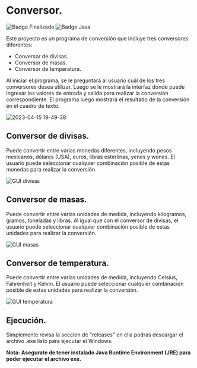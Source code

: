 # Conversor.
![Badge Finalizado](https://img.shields.io/badge/STATUS-Finalizado-green) ![Badge Java](https://img.shields.io/badge/JavaJDK-18.0.1-orange)

Este proyecto es un programa de conversión que incluye tres conversores diferentes: 
* Conversor de divisas.
* Conversor de masas.
* Conversor de temperatura. 

Al iniciar el programa, se le preguntará al usuario cuál de los tres conversores desea utilizar.
Luego se le mostrará la interfaz donde puede ingresar los valores de entrada y salida para realizar la conversión correspondiente. 
El programa luego mostrará el resultado de la conversión en el cuadro de texto.

![2023-04-15 19-49-38](https://user-images.githubusercontent.com/83683548/232342650-3b345452-950e-43d2-9d86-71b5954d4932.gif)

## Conversor de divisas.
Puede convertir entre varias monedas diferentes, incluyendo pesos mexicanos, dólares (USA), euros, libras esterlinas, yenes y wones. El usuario puede seleccionar cualquier combinación posible de estas monedas para realizar la conversión.

![GUI divisas](https://user-images.githubusercontent.com/83683548/232342652-2ce5f086-0986-418b-b622-1c1ca1c030db.gif)

## Conversor de masas.
Puede convertir entre varias unidades de medida, incluyendo kilogramos, gramos, toneladas y libras. Al igual que con el conversor de divisas, el usuario puede seleccionar cualquier combinación posible de estas unidades para realizar la conversión.

![GUI masas](https://user-images.githubusercontent.com/83683548/232342656-0b6d128d-5177-4943-9b18-85f3f504ce6a.gif)

## Conversor de temperatura.
Puede convertir entre varias unidades de medida, incluyendo Celsius, Fahrenheit y Kelvin. El usuario puede seleccionar cualquier combinación posible de estas unidades para realizar la conversión.

![GUI temperatura](https://user-images.githubusercontent.com/83683548/232342660-69e890ad-2458-47ab-9c09-022c632dc92f.gif)

## Ejecución.
Simplemente revisa la seccion de "releases" en ella podras descargar el archivo .exe listo para ejecutar el Windows.

**Nota: Asegurate de tener instalado Java Runtime Environment (JRE) para poder ejecutar el archivo exe.** 
